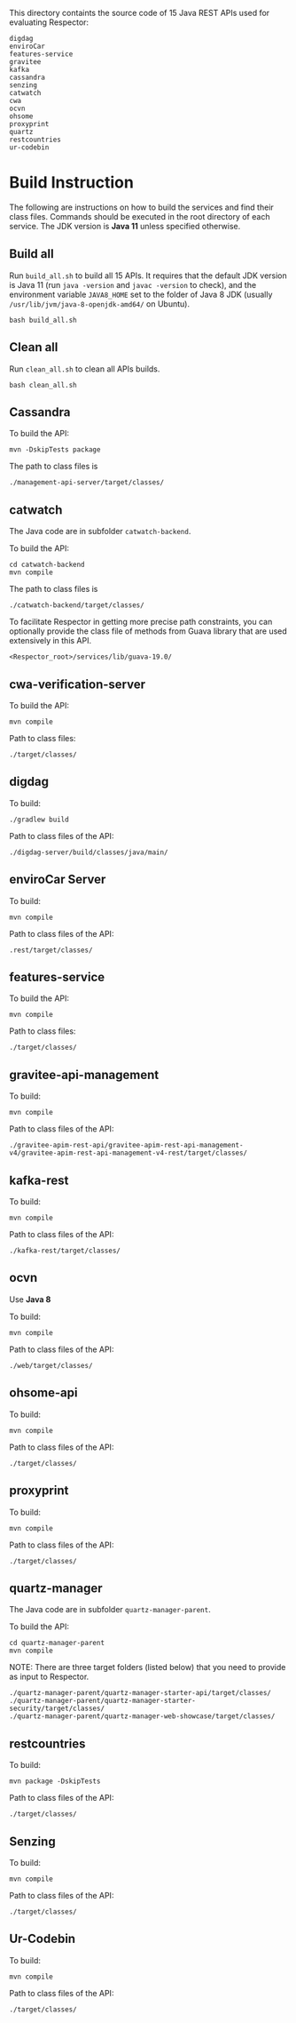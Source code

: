 This directory containts the source code of 15 Java REST APIs used for evaluating Respector:

```
digdag
enviroCar
features-service
gravitee
kafka
cassandra
senzing
catwatch
cwa
ocvn
ohsome
proxyprint
quartz
restcountries
ur-codebin
```

# Build Instruction

The following are instructions on how to build the services and find their class files. Commands should be executed in the root directory of each service. The JDK version is **Java 11** unless specified otherwise.

## Build all

Run `build_all.sh` to build all 15 APIs. It requires that the default JDK version is Java 11 (run `java -version` and `javac -version` to check), and the environment variable `JAVA8_HOME` set to the folder of Java 8 JDK (usually `/usr/lib/jvm/java-8-openjdk-amd64/` on Ubuntu).

```
bash build_all.sh
```

## Clean all

Run `clean_all.sh` to clean all APIs builds.

```
bash clean_all.sh
```

## Cassandra

To build the API:

 ```
mvn -DskipTests package
 ```
 
 The path to class files is
 
 ```
 ./management-api-server/target/classes/
 ```

## catwatch

The Java code are in subfolder `catwatch-backend`.

To build the API:

```
cd catwatch-backend
mvn compile
```

The path to class files is

```
./catwatch-backend/target/classes/
```

To facilitate Respector in getting more precise path constraints, you can optionally provide the class file of methods from Guava library that are used extensively in this API.

```
<Respector_root>/services/lib/guava-19.0/
```

## cwa-verification-server

To build the API:

```
mvn compile
```

Path to class files:

```
./target/classes/
```

## digdag

To build:

```
./gradlew build
```

Path to class files of the API:

```
./digdag-server/build/classes/java/main/
```

## enviroCar Server

To build:

```
mvn compile
```

Path to class files of the API:

```
.rest/target/classes/
```


## features-service

To build the API:

```
mvn compile
```

Path to class files:

```
./target/classes/
```

## gravitee-api-management

To build:

```
mvn compile
```

Path to class files of the API:

```
./gravitee-apim-rest-api/gravitee-apim-rest-api-management-v4/gravitee-apim-rest-api-management-v4-rest/target/classes/
```

## kafka-rest

To build:

```
mvn compile
```

Path to class files of the API:

```
./kafka-rest/target/classes/
```

## ocvn

Use **Java 8**

To build:

```
mvn compile
```

Path to class files of the API:

```
./web/target/classes/
```

## ohsome-api

To build:

```
mvn compile
```

Path to class files of the API:

```
./target/classes/
```

## proxyprint

To build:

```
mvn compile
```

Path to class files of the API:

```
./target/classes/
```

## quartz-manager

The Java code are in subfolder `quartz-manager-parent`.

To build the API:

```
cd quartz-manager-parent
mvn compile
```

NOTE: There are three target folders (listed below) that you need to provide as input to Respector.

```
./quartz-manager-parent/quartz-manager-starter-api/target/classes/
./quartz-manager-parent/quartz-manager-starter-security/target/classes/
./quartz-manager-parent/quartz-manager-web-showcase/target/classes/
```

## restcountries

To build:

```
mvn package -DskipTests
```

Path to class files of the API:

```
./target/classes/
```

## Senzing

To build:

```
mvn compile
```

Path to class files of the API:

```
./target/classes/
```

## Ur-Codebin

To build:

```
mvn compile
```

Path to class files of the API:

```
./target/classes/
```
